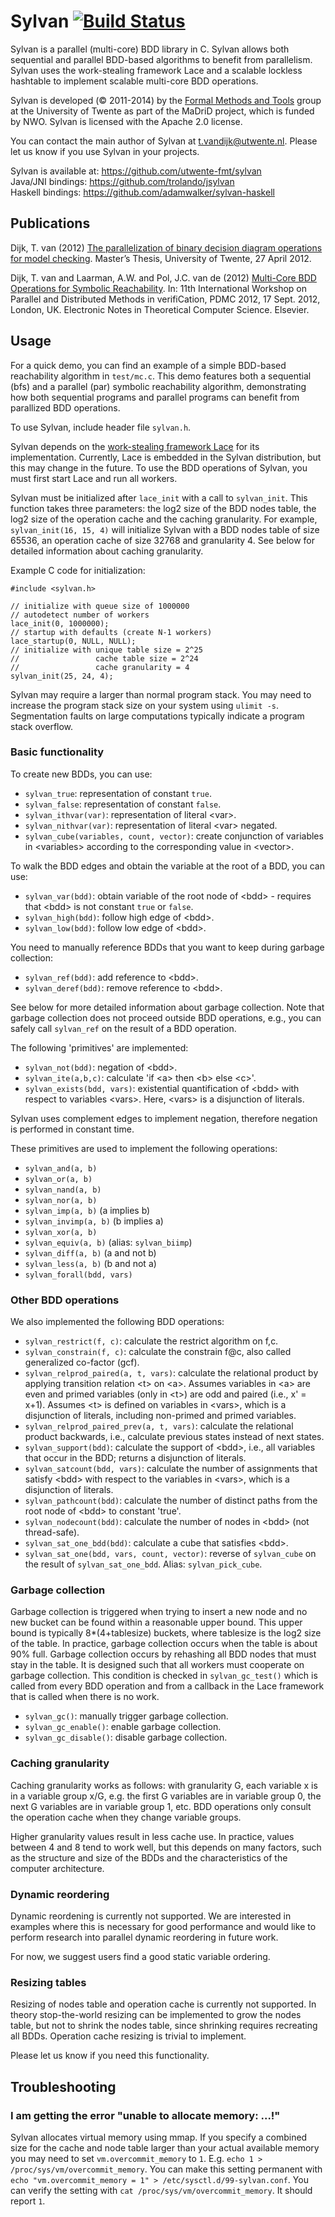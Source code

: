 Sylvan [![Build Status](https://travis-ci.org/trolando/sylvan.svg?branch=master)](https://travis-ci.org/trolando/sylvan)
======
Sylvan is a parallel (multi-core) BDD library in C. Sylvan allows both sequential and parallel BDD-based algorithms to benefit from parallelism. Sylvan uses the work-stealing framework Lace and a scalable lockless hashtable to implement scalable multi-core BDD operations.

Sylvan is developed (&copy; 2011-2014) by the [Formal Methods and Tools](http://fmt.ewi.utwente.nl/) group at the University of Twente as part of the MaDriD project, which is funded by NWO. Sylvan is licensed with the Apache 2.0 license.

You can contact the main author of Sylvan at <t.vandijk@utwente.nl>. Please let us know if you use Sylvan in your projects.

Sylvan is available at: https://github.com/utwente-fmt/sylvan  
Java/JNI bindings: https://github.com/trolando/jsylvan  
Haskell bindings: https://github.com/adamwalker/sylvan-haskell

Publications
------------
Dijk, T. van (2012) [The parallelization of binary decision diagram operations for model checking](http://essay.utwente.nl/61650/). Master’s Thesis, University of Twente, 27 April 2012.

Dijk, T. van and Laarman, A.W. and Pol, J.C. van de (2012) [Multi-Core BDD Operations for Symbolic Reachability](http://eprints.eemcs.utwente.nl/22166/). In: 11th International Workshop on Parallel and Distributed Methods in verifiCation, PDMC 2012, 17 Sept. 2012, London, UK. Electronic Notes in Theoretical Computer Science. Elsevier.

Usage
-----
For a quick demo, you can find an example of a simple BDD-based reachability algorithm in `test/mc.c`. This demo features both a sequential (bfs) and a parallel (par) symbolic reachability algorithm, demonstrating how both sequential programs and parallel programs can benefit from parallized BDD operations.

To use Sylvan, include header file `sylvan.h`.

Sylvan depends on the [work-stealing framework Lace](http://fmt.ewi.utwente.nl/tools/lace) for its implementation. Currently, Lace is embedded in the Sylvan distribution, but this may change in the future. To use the BDD operations of Sylvan, you must first start Lace and run all workers.

Sylvan must be initialized after `lace_init` with a call to `sylvan_init`. This function takes three parameters: the log2 size of the BDD nodes table, the log2 size of the operation cache and the caching granularity. For example, `sylvan_init(16, 15, 4)` will initialize Sylvan with a BDD nodes table of size 65536, an operation cache of size 32768 and granularity 4. See below for detailed information about caching granularity.

Example C code for initialization:
```
#include <sylvan.h>

// initialize with queue size of 1000000
// autodetect number of workers
lace_init(0, 1000000);
// startup with defaults (create N-1 workers)
lace_startup(0, NULL, NULL);
// initialize with unique table size = 2^25
//                 cache table size = 2^24
//                 cache granularity = 4
sylvan_init(25, 24, 4);
```

Sylvan may require a larger than normal program stack. You may need to increase the program stack size on your system using `ulimit -s`. Segmentation faults on large computations typically indicate a program stack overflow.

### Basic functionality

To create new BDDs, you can use:
- `sylvan_true`: representation of constant `true`.
- `sylvan_false`: representation of constant `false`.
- `sylvan_ithvar(var)`: representation of literal &lt;var&gt;.
- `sylvan_nithvar(var)`: representation of literal &lt;var&gt; negated.
- `sylvan_cube(variables, count, vector)`: create conjunction of variables in &lt;variables&gt; according to the corresponding value in &lt;vector&gt;.

To walk the BDD edges and obtain the variable at the root of a BDD, you can use:
- `sylvan_var(bdd)`: obtain variable of the root node of &lt;bdd&gt; - requires that &lt;bdd&gt; is not constant `true` or `false`.
- `sylvan_high(bdd)`: follow high edge of &lt;bdd&gt;.
- `sylvan_low(bdd)`: follow low edge of &lt;bdd&gt;.

You need to manually reference BDDs that you want to keep during garbage collection:
- `sylvan_ref(bdd)`: add reference to &lt;bdd&gt;.
- `sylvan_deref(bdd)`: remove reference to &lt;bdd&gt;.

See below for more detailed information about garbage collection. Note that garbage collection does not proceed outside BDD operations, e.g., you can safely call `sylvan_ref` on the result of a BDD operation.

The following 'primitives' are implemented:
- `sylvan_not(bdd)`: negation of &lt;bdd&gt;.
- `sylvan_ite(a,b,c)`: calculate 'if &lt;a&gt; then &lt;b&gt; else &lt;c&gt;'.
- `sylvan_exists(bdd, vars)`: existential quantification of &lt;bdd&gt; with respect to variables &lt;vars&gt;. Here, &lt;vars&gt; is a disjunction of literals.

Sylvan uses complement edges to implement negation, therefore negation is performed in constant time.

These primitives are used to implement the following operations:
- `sylvan_and(a, b)`
- `sylvan_or(a, b)`
- `sylvan_nand(a, b)`
- `sylvan_nor(a, b)`
- `sylvan_imp(a, b)` (a implies b)
- `sylvan_invimp(a, b)` (b implies a)
- `sylvan_xor(a, b)`
- `sylvan_equiv(a, b)` (alias: `sylvan_biimp`)
- `sylvan_diff(a, b)` (a and not b)
- `sylvan_less(a, b)` (b and not a)
- `sylvan_forall(bdd, vars)`

### Other BDD operations

We also implemented the following BDD operations:
- `sylvan_restrict(f, c)`: calculate the restrict algorithm on f,c.
- `sylvan_constrain(f, c)`: calculate the constrain f@c, also called generalized co-factor (gcf).
- `sylvan_relprod_paired(a, t, vars)`: calculate the relational product by applying transition relation &lt;t&gt; on &lt;a&gt;. Assumes variables in &lt;a&gt; are even and primed variables (only in &lt;t&gt;) are odd and paired (i.e., x' = x+1). Assumes &lt;t&gt; is defined on variables in &lt;vars&gt;, which is a disjunction of literals, including non-primed and primed variables.
- `sylvan_relprod_paired_prev(a, t, vars)`: calculate the relational product backwards, i.e., calculate previous states instead of next states.
- `sylvan_support(bdd)`: calculate the support of &lt;bdd&gt;, i.e., all variables that occur in the BDD; returns a disjunction of literals.
- `sylvan_satcount(bdd, vars)`: calculate the number of assignments that satisfy &lt;bdd&gt; with respect to the variables in &lt;vars&gt;, which is a disjunction of literals.
- `sylvan_pathcount(bdd)`: calculate the number of distinct paths from the root node of &lt;bdd&gt; to constant 'true'.
- `sylvan_nodecount(bdd)`: calculate the number of nodes in &lt;bdd&gt; (not thread-safe).
- `sylvan_sat_one_bdd(bdd)`: calculate a cube that satisfies &lt;bdd&gt;.
- `sylvan_sat_one(bdd, vars, count, vector)`: reverse of `sylvan_cube` on the result of `sylvan_sat_one_bdd`. Alias: `sylvan_pick_cube`.
 
### Garbage collection

Garbage collection is triggered when trying to insert a new node and no new bucket can be found within a reasonable upper bound. This upper bound is typically 8*(4+tablesize) buckets, where tablesize is the log2 size of the table. In practice, garbage collection occurs when the table is about 90% full. Garbage collection occurs by rehashing all BDD nodes that must stay in the table. It is designed such that all workers must cooperate on garbage collection. This condition is checked in `sylvan_gc_test()` which is called from every BDD operation and from a callback in the Lace framework that is called when there is no work.

- `sylvan_gc()`: manually trigger garbage collection.
- `sylvan_gc_enable()`: enable garbage collection.
- `sylvan_gc_disable()`: disable garbage collection.

### Caching granularity

Caching granularity works as follows: with granularity G, each variable x is in a variable group x/G, e.g. the first G variables are in variable group 0, the next G variables are in variable group 1, etc.
BDD operations only consult the operation cache when they change variable groups.

Higher granularity values result in less cache use. In practice, values between 4 and 8 tend to work well, but this depends on many factors, such as the structure and size of the BDDs and the characteristics of the computer architecture.

### Dynamic reordering

Dynamic reordening is currently not supported.
We are interested in examples where this is necessary for good performance and would like to perform research into parallel dynamic reordering in future work.

For now, we suggest users find a good static variable ordering.

### Resizing tables

Resizing of nodes table and operation cache is currently not supported. In theory stop-the-world resizing can be implemented to grow the nodes table, but not to shrink the nodes table, since shrinking requires recreating all BDDs. Operation cache resizing is trivial to implement.

Please let us know if you need this functionality.

Troubleshooting
---------------
### I am getting the error "unable to allocate memory: ...!"
Sylvan allocates virtual memory using mmap. If you specify a combined size for the cache and node table larger than your actual available memory you may need to set `vm.overcommit_memory` to `1`. E.g. `echo 1 > /proc/sys/vm/overcommit_memory`. You can make this setting permanent with `echo "vm.overcommit_memory = 1" > /etc/sysctl.d/99-sylvan.conf`. You can verify the setting with `cat /proc/sys/vm/overcommit_memory`. It should report `1`.
